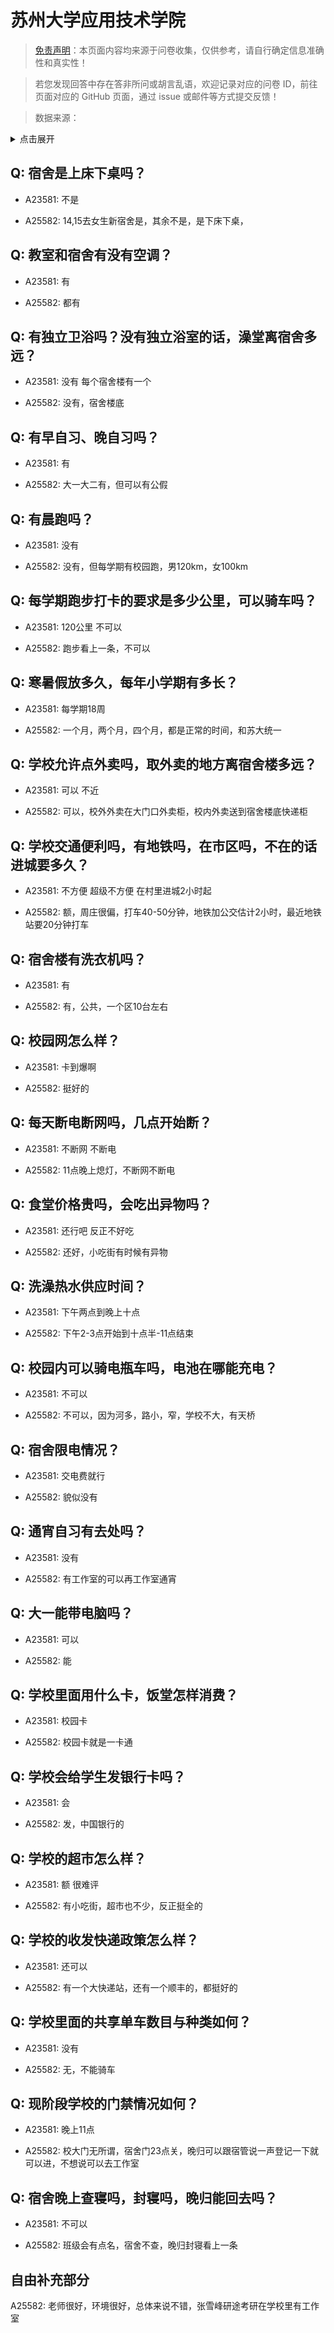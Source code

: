 # 苏州大学应用技术学院

> [免责声明](https://colleges.chat/#_3)：本页面内容均来源于问卷收集，仅供参考，请自行确定信息准确性和真实性！

> 若您发现回答中存在答非所问或胡言乱语，欢迎记录对应的问卷 ID，前往页面对应的 GitHub 页面，通过 issue 或邮件等方式提交反馈！

> 数据来源：

<details><summary>点击展开</summary>
<ul>
<li>A23581: 匿名 (2024 年 06 月)</li>
<li>A25582: 匿名 (2024 年 07 月)</li>
</ul>
</details>

## Q: 宿舍是上床下桌吗？

- A23581: 不是

- A25582: 14,15去女生新宿舍是，其余不是，是下床下桌，

## Q: 教室和宿舍有没有空调？

- A23581: 有

- A25582: 都有

## Q: 有独立卫浴吗？没有独立浴室的话，澡堂离宿舍多远？

- A23581: 没有 每个宿舍楼有一个

- A25582: 没有，宿舍楼底

## Q: 有早自习、晚自习吗？

- A23581: 有

- A25582: 大一大二有，但可以有公假

## Q: 有晨跑吗？

- A23581: 没有

- A25582: 没有，但每学期有校园跑，男120km，女100km

## Q: 每学期跑步打卡的要求是多少公里，可以骑车吗？

- A23581: 120公里 不可以

- A25582: 跑步看上一条，不可以

## Q: 寒暑假放多久，每年小学期有多长？

- A23581: 每学期18周

- A25582: 一个月，两个月，四个月，都是正常的时间，和苏大统一

## Q: 学校允许点外卖吗，取外卖的地方离宿舍楼多远？

- A23581: 可以 不近

- A25582: 可以，校外外卖在大门口外卖柜，校内外卖送到宿舍楼底快递柜

## Q: 学校交通便利吗，有地铁吗，在市区吗，不在的话进城要多久？

- A23581: 不方便 超级不方便 在村里进城2小时起

- A25582: 额，周庄很偏，打车40-50分钟，地铁加公交估计2小时，最近地铁站要20分钟打车

## Q: 宿舍楼有洗衣机吗？

- A23581: 有

- A25582: 有，公共，一个区10台左右

## Q: 校园网怎么样？

- A23581: 卡到爆啊

- A25582: 挺好的

## Q: 每天断电断网吗，几点开始断？

- A23581: 不断网 不断电

- A25582: 11点晚上熄灯，不断网不断电

## Q: 食堂价格贵吗，会吃出异物吗？

- A23581: 还行吧 反正不好吃

- A25582: 还好，小吃街有时候有异物

## Q: 洗澡热水供应时间？

- A23581: 下午两点到晚上十点

- A25582: 下午2-3点开始到十点半-11点结束

## Q: 校园内可以骑电瓶车吗，电池在哪能充电？

- A23581: 不可以

- A25582: 不可以，因为河多，路小，窄，学校不大，有天桥

## Q: 宿舍限电情况？

- A23581: 交电费就行

- A25582: 貌似没有

## Q: 通宵自习有去处吗？

- A23581: 没有

- A25582: 有工作室的可以再工作室通宵

## Q: 大一能带电脑吗？

- A23581: 可以

- A25582: 能

## Q: 学校里面用什么卡，饭堂怎样消费？

- A23581: 校园卡

- A25582: 校园卡就是一卡通

## Q: 学校会给学生发银行卡吗？

- A23581: 会

- A25582: 发，中国银行的

## Q: 学校的超市怎么样？

- A23581: 额 很难评

- A25582: 有小吃街，超市也不少，反正挺全的

## Q: 学校的收发快递政策怎么样？

- A23581: 还可以

- A25582: 有一个大快递站，还有一个顺丰的，都挺好的

## Q: 学校里面的共享单车数目与种类如何？

- A23581: 没有

- A25582: 无，不能骑车

## Q: 现阶段学校的门禁情况如何？

- A23581: 晚上11点

- A25582: 校大门无所谓，宿舍门23点关，晚归可以跟宿管说一声登记一下就可以进，不想说可以去工作室

## Q: 宿舍晚上查寝吗，封寝吗，晚归能回去吗？

- A23581: 不可以

- A25582: 班级会有点名，宿舍不查，晚归封寝看上一条

## 自由补充部分

A25582: 老师很好，环境很好，总体来说不错，张雪峰研途考研在学校里有工作室